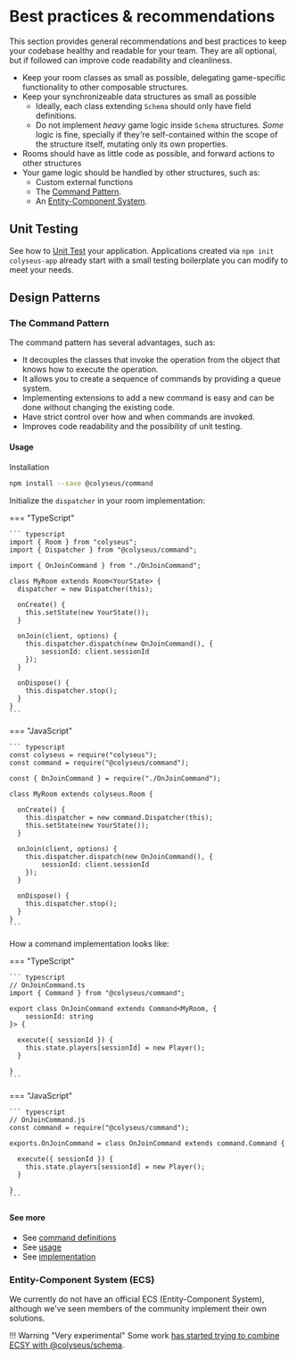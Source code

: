 # Best practices & recommendations

This section provides general recommendations and best practices to keep your codebase healthy and readable for your team. They are all optional, but if followed can improve code readability and cleanliness.

- Keep your room classes as small as possible, delegating game-specific functionality to other composable structures.
- Keep your synchronizeable data structures as small as possible
    - Ideally, each class extending `Schema` should only have field definitions.
    - Do not implement _heavy_ game logic inside `Schema` structures. _Some_ logic is fine, specially if they're self-contained within the scope of the structure itself, mutating only its own properties.
- Rooms should have as little code as possible, and forward actions to other structures
- Your game logic should be handled by other structures, such as:
    - Custom external functions
    - The [Command Pattern](#the-command-pattern).
    - An [Entity-Component System](#entity-component-system-ecs).

## Unit Testing

See how to [Unit Test](tools/unit-testing/) your application. Applications created via `npm init colyseus-app` already start with a small testing boilerplate you can modify to meet your needs.

## Design Patterns

### The Command Pattern

The command pattern has several advantages, such as:

- It decouples the classes that invoke the operation from the object that knows how to execute the operation.
- It allows you to create a sequence of commands by providing a queue system.
- Implementing extensions to add a new command is easy and can be done without changing the existing code.
- Have strict control over how and when commands are invoked.
- Improves code readability and the possibility of unit testing.

#### Usage

Installation

``` bash
npm install --save @colyseus/command
```

Initialize the `dispatcher` in your room implementation:

=== "TypeScript"

    ``` typescript
    import { Room } from "colyseus";
    import { Dispatcher } from "@colyseus/command";

    import { OnJoinCommand } from "./OnJoinCommand";

    class MyRoom extends Room<YourState> {
      dispatcher = new Dispatcher(this);

      onCreate() {
        this.setState(new YourState());
      }

      onJoin(client, options) {
        this.dispatcher.dispatch(new OnJoinCommand(), {
            sessionId: client.sessionId
        });
      }

      onDispose() {
        this.dispatcher.stop();
      }
    }
    ```

=== "JavaScript"

    ``` typescript
    const colyseus = require("colyseus");
    const command = require("@colyseus/command");

    const { OnJoinCommand } = require("./OnJoinCommand");

    class MyRoom extends colyseus.Room {

      onCreate() {
        this.dispatcher = new command.Dispatcher(this);
        this.setState(new YourState());
      }

      onJoin(client, options) {
        this.dispatcher.dispatch(new OnJoinCommand(), {
            sessionId: client.sessionId
        });
      }

      onDispose() {
        this.dispatcher.stop();
      }
    }
    ```

How a command implementation looks like:

=== "TypeScript"

    ``` typescript
    // OnJoinCommand.ts
    import { Command } from "@colyseus/command";

    export class OnJoinCommand extends Command<MyRoom, {
        sessionId: string
    }> {

      execute({ sessionId }) {
        this.state.players[sessionId] = new Player();
      }

    }
    ```

=== "JavaScript"

    ``` typescript
    // OnJoinCommand.js
    const command = require("@colyseus/command");

    exports.OnJoinCommand = class OnJoinCommand extends command.Command {

      execute({ sessionId }) {
        this.state.players[sessionId] = new Player();
      }

    }
    ```

#### See more

- See [command definitions](https://github.com/colyseus/command/blob/master/test/scenarios/CardGameScenario.ts)
- See [usage](https://github.com/colyseus/command/blob/master/test/Test.ts)
- See [implementation](https://github.com/colyseus/command/blob/master/src/index.ts)

### Entity-Component System (ECS)

We currently do not have an official ECS (Entity-Component System), although we've seen members of the community implement their own solutions.

!!! Warning "Very experimental"
    Some work [has started trying to combine ECSY with @colyseus/schema](http://github.com/endel/ecs).
